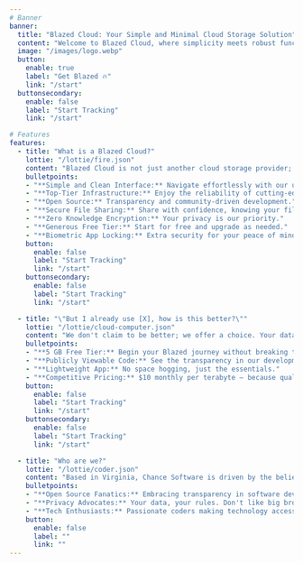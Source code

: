 ```yaml
---
# Banner
banner:
  title: "Blazed Cloud: Your Simple and Minimal Cloud Storage Solution"
  content: "Welcome to Blazed Cloud, where simplicity meets robust functionality. Our mission is to provide you with hassle-free file backup, storage, and sharing."
  image: "/images/logo.webp"
  button:
    enable: true
    label: "Get Blazed 🔥"
    link: "/start"
  buttonsecondary:
    enable: false
    label: "Start Tracking"
    link: "/start"

# Features
features:
  - title: "What is a Blazed Cloud?"
    lottie: "/lottie/fire.json"
    content: "Blazed Cloud is not just another cloud storage provider; it's a blazing experience for all your file storage needs. What sets us apart?"
    bulletpoints:
    - "**Simple and Clean Interface:** Navigate effortlessly with our user-friendly design."
    - "**Top-Tier Infrastructure:** Enjoy the reliability of cutting-edge technology."
    - "**Open Source:** Transparency and community-driven development."
    - "**Secure File Sharing:** Share with confidence, knowing your files are protected."
    - "**Zero Knowledge Encryption:** Your privacy is our priority."
    - "**Generous Free Tier:** Start for free and upgrade as needed."
    - "**Biometric App Locking:** Extra security for your peace of mind."
    button:
      enable: false
      label: "Start Tracking"
      link: "/start"
    buttonsecondary:
      enable: false
      label: "Start Tracking"
      link: "/start"

  - title: "\"But I already use [X], how is this better?\""
    lottie: "/lottie/cloud-computer.json"
    content: "We don't claim to be better; we offer a choice. Your data should be in your hands, not controlled by one giant. Here's why Blazed Cloud stands out:"
    bulletpoints:
    - "**5 GB Free Tier:** Begin your Blazed journey without breaking the bank."
    - "**Publicly Viewable Code:** See the transparency in our development."
    - "**Lightweight App:** No space hogging, just the essentials."
    - "**Competitive Pricing:** $10 monthly per terabyte – because quality doesn't have to be expensive."
    button:
      enable: false
      label: "Start Tracking"
      link: "/start"
    buttonsecondary:
      enable: false
      label: "Start Tracking"
      link: "/start"

  - title: "Who are we?"
    lottie: "/lottie/coder.json"
    content: "Based in Virginia, Chance Software is driven by the belief that software should be open and stupid simple. We are:"
    bulletpoints:
    - "**Open Source Fanatics:** Embracing transparency in software development. With 7+ Years of experience coding for the OSS community"
    - "**Privacy Advocates:** Your data, your rules. Don't like big brother? Neither do we."
    - "**Tech Enthusiasts:** Passionate coders making technology accessible."
    button:
      enable: false
      label: ""
      link: ""
---
```


